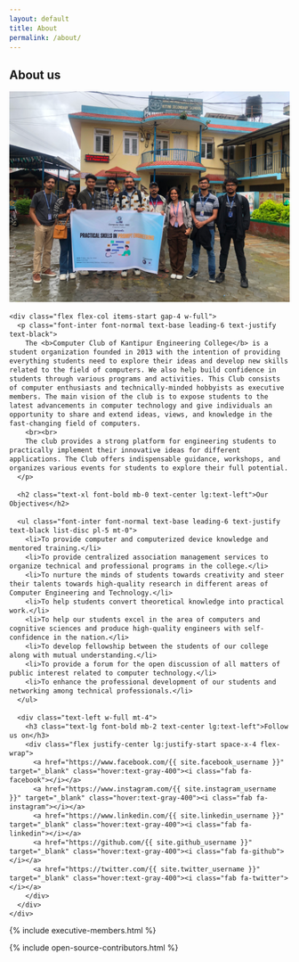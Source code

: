 ```yaml
---
layout: default
title: About
permalink: /about/
---
```


<div class="container py-10 px-2 mx-auto items-center">
  <h2 class="text-5xl font-bold text-[{{site.text-colors.darkblue}}] text-center mb-8">
    About us
  </h2>

  <div class="grid grid-cols-1 lg:grid-cols-2 gap-4 md:gap-8">
    <div class="w-full h-full rounded-3xl overflow-hidden">
      <img src="/assets/images/banner.png" alt="event-photo" class="w-full h-full object-cover">
    </div>

    <div class="flex flex-col items-start gap-4 w-full">
      <p class="font-inter font-normal text-base leading-6 text-justify text-black">
        The <b>Computer Club of Kantipur Engineering College</b> is a student organization founded in 2013 with the intention of providing everything students need to explore their ideas and develop new skills related to the field of computers. We also help build confidence in students through various programs and activities. This Club consists of computer enthusiasts and technically-minded hobbyists as executive members. The main vision of the club is to expose students to the latest advancements in computer technology and give individuals an opportunity to share and extend ideas, views, and knowledge in the fast-changing field of computers.
        <br><br>
        The club provides a strong platform for engineering students to practically implement their innovative ideas for different applications. The Club offers indispensable guidance, workshops, and organizes various events for students to explore their full potential.
      </p>

      <h2 class="text-xl font-bold mb-0 text-center lg:text-left">Our Objectives</h2>

      <ul class="font-inter font-normal text-base leading-6 text-justify text-black list-disc pl-5 mt-0">
        <li>To provide computer and computerized device knowledge and mentored training.</li>
        <li>To provide centralized association management services to organize technical and professional programs in the college.</li>
        <li>To nurture the minds of students towards creativity and steer their talents towards high-quality research in different areas of Computer Engineering and Technology.</li>
        <li>To help students convert theoretical knowledge into practical work.</li>
        <li>To help our students excel in the area of computers and cognitive sciences and produce high-quality engineers with self-confidence in the nation.</li>
        <li>To develop fellowship between the students of our college along with mutual understanding.</li>
        <li>To provide a forum for the open discussion of all matters of public interest related to computer technology.</li>
        <li>To enhance the professional development of our students and networking among technical professionals.</li>
      </ul>

      <div class="text-left w-full mt-4">
        <h3 class="text-lg font-bold mb-2 text-center lg:text-left">Follow us on</h3>
        <div class="flex justify-center lg:justify-start space-x-4 flex-wrap">
          <a href="https://www.facebook.com/{{ site.facebook_username }}" target="_blank" class="hover:text-gray-400"><i class="fab fa-facebook"></i></a>
          <a href="https://www.instagram.com/{{ site.instagram_username }}" target="_blank" class="hover:text-gray-400"><i class="fab fa-instagram"></i></a>
          <a href="https://www.linkedin.com/{{ site.linkedin_username }}" target="_blank" class="hover:text-gray-400"><i class="fab fa-linkedin"></i></a>
          <a href="https://github.com/{{ site.github_username }}" target="_blank" class="hover:text-gray-400"><i class="fab fa-github"></i></a>
          <a href="https://twitter.com/{{ site.twitter_username }}" target="_blank" class="hover:text-gray-400"><i class="fab fa-twitter"></i></a>
        </div>
      </div>
    </div>
  </div>
</div>

{% include executive-members.html %}

{% include open-source-contributors.html %}

<br><br><br>